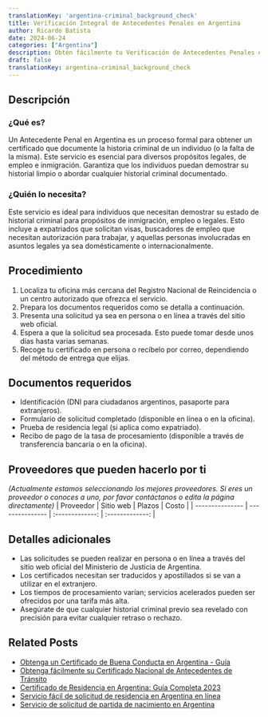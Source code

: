 ```yaml
---
translationKey: 'argentina-criminal_background_check'
title: Verificación Integral de Antecedentes Penales en Argentina
author: Ricardo Batista
date: 2024-06-24
categories: ["Argentina"]
description: Obtén fácilmente tu Verificación de Antecedentes Penales en Argentina. Esencial para inmigración, empleo y fines legales.
draft: false
translationKey: argentina-criminal_background_check
---
```


## Descripción
### ¿Qué es?
Un Antecedente Penal en Argentina es un proceso formal para obtener un certificado que documente la historia criminal de un individuo (o la falta de la misma). Este servicio es esencial para diversos propósitos legales, de empleo e inmigración. Garantiza que los individuos puedan demostrar su historial limpio o abordar cualquier historial criminal documentado.

### ¿Quién lo necesita?
Este servicio es ideal para individuos que necesitan demostrar su estado de historial criminal para propósitos de inmigración, empleo o legales. Esto incluye a expatriados que solicitan visas, buscadores de empleo que necesitan autorización para trabajar, y aquellas personas involucradas en asuntos legales ya sea domésticamente o internacionalmente.

## Procedimiento

1. Localiza tu oficina más cercana del Registro Nacional de Reincidencia o un centro autorizado que ofrezca el servicio.
2. Prepara los documentos requeridos como se detalla a continuación.
3. Presenta una solicitud ya sea en persona o en línea a través del sitio web oficial.
4. Espera a que la solicitud sea procesada. Esto puede tomar desde unos días hasta varias semanas.
5. Recoge tu certificado en persona o recíbelo por correo, dependiendo del método de entrega que elijas.

## Documentos requeridos

- Identificación (DNI para ciudadanos argentinos, pasaporte para extranjeros).
- Formulario de solicitud completado (disponible en línea o en la oficina).
- Prueba de residencia legal (si aplica como expatriado).
- Recibo de pago de la tasa de procesamiento (disponible a través de transferencia bancaria o en la oficina).

## Proveedores que pueden hacerlo por ti
_(Actualmente estamos seleccionando los mejores proveedores. Si eres un proveedor o conoces a uno, por favor contáctanos o edita la página directamente)_
| Proveedor        |     Sitio web     |     Plazos    |       Costo      |
| --------------- | --------------- |  :-------------: | :-------------: |

## Detalles adicionales

- Las solicitudes se pueden realizar en persona o en línea a través del sitio web oficial del Ministerio de Justicia de Argentina.
- Los certificados necesitan ser traducidos y apostillados si se van a utilizar en el extranjero.
- Los tiempos de procesamiento varían; servicios acelerados pueden ser ofrecidos por una tarifa más alta.
- Asegúrate de que cualquier historial criminal previo sea revelado con precisión para evitar cualquier retraso o rechazo.
## Related Posts

- [Obtenga un Certificado de Buena Conducta en Argentina - Guía](https://tramitit.com/spanish/guides/argentina/certificado_de_buena_conducta/)
- [Obtenga fácilmente su Certificado Nacional de Antecedentes de Tránsito](https://tramitit.com/spanish/guides/argentina/certificado_cenat/)
- [Certificado de Residencia en Argentina: Guía Completa 2023](https://tramitit.com/spanish/guides/argentina/certificado_de_domicilio/)
- [Servicio fácil de solicitud de residencia en Argentina en línea](https://tramitit.com/spanish/guides/argentina/solicitud_de_residencia/)
- [Servicio de solicitud de partida de nacimiento en Argentina](https://tramitit.com/spanish/guides/argentina/certificado_de_nacimiento/)